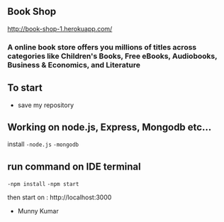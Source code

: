 ## Book Shop

http://book-shop-1.herokuapp.com/

### A online book store offers you millions of titles across categories like Children's Books, Free eBooks, Audiobooks, Business & Economics, and Literature

## To start 
- save my repository

## Working on node.js, Express, Mongodb etc... 

install 
   `-node.js` 
  `-mongodb`

## run command on IDE terminal
  `-npm install`
  `-npm start` 

then start on : http://localhost:3000

- Munny Kumar
